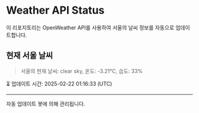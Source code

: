
# Weather API Status

이 리포지토리는 OpenWeather API를 사용하여 서울의 날씨 정보를 자동으로 업데이트합니다.

## 현재 서울 날씨
> 서울의 현재 날씨: clear sky, 온도: -3.21°C, 습도: 33%

⏳ 업데이트 시간: 2025-02-22 01:16:33 (UTC)

---
자동 업데이트 봇에 의해 관리됩니다.

